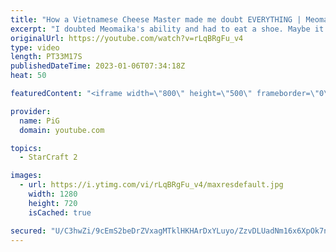 ```yaml
---
title: "How a Vietnamese Cheese Master made me doubt EVERYTHING | Meomaika - StarCraft 2"
excerpt: "I doubted Meomaika's ability and had to eat a shoe. Maybe it's a sign I should play like him.  Maru vs Vietnamese Cheese Master Meomaika: https://youtu.be/RWOejrTkQFw -- 🐷 Second Channel for Learning StarCraft 2: https://www.youtube.com/c/PiGRandom 🐷 Third Channel for Daily Pro Casts: https://www.youtube.com/c/PiGCasts"
originalUrl: https://youtube.com/watch?v=rLqBRgFu_v4
type: video
length: PT33M17S
publishedDateTime: 2023-01-06T07:34:18Z
heat: 50

featuredContent: "<iframe width=\"800\" height=\"500\" frameborder=\"0\" src=\"https://www.youtube.com/embed/rLqBRgFu_v4\" allow=\"accelerometer; autoplay; encrypted-media; gyroscope; picture-in-picture\" allowfullscreen></iframe>"

provider:
  name: PiG
  domain: youtube.com

topics:
  - StarCraft 2

images:
  - url: https://i.ytimg.com/vi/rLqBRgFu_v4/maxresdefault.jpg
    width: 1280
    height: 720
    isCached: true

secured: "U/C3hwZi/9cEmS2beDrZVxagMTklHKHArDxYLuyo/ZzvDLUadNm16x6XpOk7nVxTqE+adY9pH4MqdCmSy3ugOGIX/TNkvcrzZ4ztsPhz6ku05HQkoxz6UfhcVDH2rdgmfBQBOMena5/OFR47dq+BUfJWhDHQdEOThvsMp5PX7mcNDlSoaaKdjIjrZCFx4SHzDG5FNMEIitgHaigyo294o6lSgtd+fGqCJLRoZkRICumEoSnNQ+KJk4RgqWSRcHUPZ8lhjanWpP3Bg7W3yHrWfXjN56y6PoqnUZL0e7GNbINuTido0Qda4g9km+RSHBMdATnep3lnMgVrbynNTHx6DCzR12pGJf5fGqRt4PrVaaa9d3XXbTTlrz9436SjFF+5ZBz79/YXzLtApaX9bK51PdhcTev4l24CPJqHLb2Ppq8=;cln/cOw5rZ659H5J+igS2w=="
---
```


